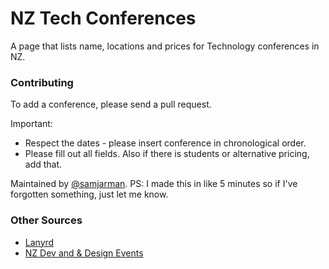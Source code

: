 NZ Tech Conferences
=================

A page that lists name, locations and prices for Technology conferences in NZ. 


### Contributing

To add a conference, please send a pull request.


Important:

 - Respect the dates - please insert conference in chronological order.
 - Please fill out all fields. Also if there is students or alternative pricing, add that. 
 

Maintained by [@samjarman](http://www.twitter.com/samjarman).
PS: I made this in like 5 minutes so if I've forgotten something, just let me know. 

### Other Sources

 - [Lanyrd](http://lanyrd.com/places/new-zealand/)
 - [NZ Dev and & Design Events](https://docs.google.com/spreadsheet/ccc?key=0AuEpEtzwA-YXdFZLaEFrMkZ6U3BiQ3NMUEdZWjB1amc&usp=sharing&authkey=CP7r_64F)

